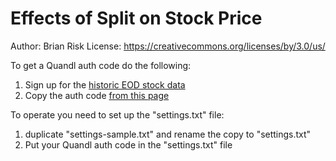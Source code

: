 # Effects of Split on Stock Price

Author: Brian Risk
License:  https://creativecommons.org/licenses/by/3.0/us/

To get a Quandl auth code do the following:

1. Sign up for the [historic EOD stock data](https://www.quandl.com/data/EOD)
2. Copy the auth code [from this page](https://www.quandl.com/account)
	
To operate you need to set up the "settings.txt" file:

1. duplicate "settings-sample.txt" and rename the copy to "settings.txt"
2. Put your Quandl auth code in the "settings.txt" file
